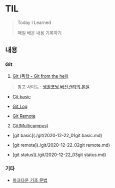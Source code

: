 # TIL
> Today I Learned
>
> 매일 배운 내용 기록하기



## 내용

### Git

1. [Git (독학 - Git from the hell)](https://github.com/parksimis/Git.git)

> 참고 사이트 : [생활코딩 버전관리의 본질](https://www.opentutorials.org/course/2708/15242)

* [Git basic](https://github.com/parksimis/Git/blob/master/2020-03-13-Git_Basic.md)

* [Git Log](https://github.com/parksimis/Git/blob/master/2020-03-14%20Git_Log.md)

* [Git Remote](https://github.com/parksimis/Git/blob/master/2020-03-15%20Git_Remote.md)

2. [Git(Multicampus)](./git)

* [git basic](./git/2020-12-22_01git basic.md)

* [git remote](./git/2020-12-22_02git remote.md)

* [git status](./git/2020-12-22_03git status.md)



### 기타

* [마크다운 기초 문법](./markdown.md)
